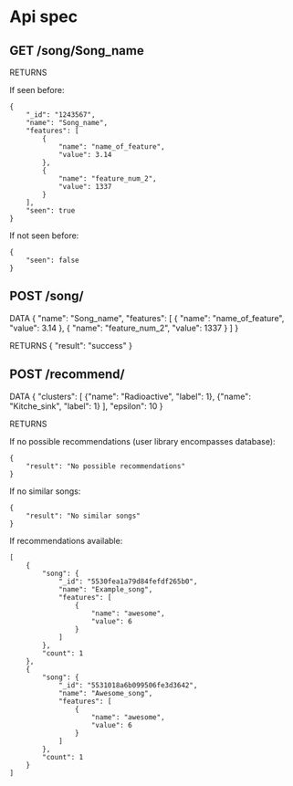 Api spec
========

GET /song/Song_name
-------------------
RETURNS
	
If seen before:

	{
		"_id": "1243567",
		"name": "Song_name",
		"features": [
			{
				"name": "name_of_feature",
				"value": 3.14
			},
			{
				"name": "feature_num_2",
				"value": 1337
			}
		],
		"seen": true
	}

If not seen before:

	{
		"seen": false
	}

POST /song/
-----------
DATA
	{
		"name": "Song_name",
		"features": [
			{
				"name": "name_of_feature",
				"value": 3.14
			},
			{
				"name": "feature_num_2",
				"value": 1337
			}
		]
	}

RETURNS
	{
		"result": "success"
	}

POST /recommend/
----------------
DATA
	{
		"clusters": [
			{"name": "Radioactive", "label": 1},
			{"name": "Kitche_sink", "label": 1}
		],
		"epsilon": 10
	}

RETURNS

If no possible recommendations (user library encompasses database):

	{
		"result": "No possible recommendations"
	}

If no similar songs:

	{
		"result": "No similar songs"
	}

If recommendations available:

	[
	    {
	        "song": {
	            "_id": "5530fea1a79d84fefdf265b0",
	            "name": "Example_song",
	            "features": [
	                {
	                    "name": "awesome",
	                    "value": 6
	                }
	            ]
	        },
	        "count": 1
	    },
	    {
	        "song": {
	            "_id": "5531018a6b099506fe3d3642",
	            "name": "Awesome_song",
	            "features": [
	                {
	                    "name": "awesome",
	                    "value": 6
	                }
	            ]
	        },
	        "count": 1
	    }
    ]
